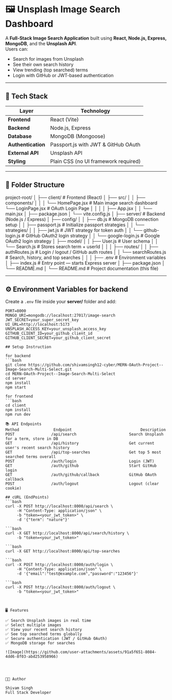 # 🖼️ Unsplash Image Search Dashboard

A **Full-Stack Image Search Application** built using **React, Node.js, Express, MongoDB**, and the **Unsplash API**.  
Users can:
- Search for images from Unsplash
- See their own search history
- View trending (top searched) terms
- Login with GitHub or JWT-based authentication

---

## 🚀 Tech Stack

| Layer | Technology |
|-------|-------------|
| **Frontend** | React (Vite) |
| **Backend** | Node.js, Express |
| **Database** | MongoDB (Mongoose) |
| **Authentication** | Passport.js with JWT & GitHub OAuth |
| **External API** | Unsplash API |
| **Styling** | Plain CSS (no UI framework required) |

---

## 🧩 Folder Structure
project-root/
│
├── client/ # Frontend (React)
│ ├── src/
│ │ ├── components/
│ │ │ └── HomePage.jsx # Main image search dashboard
      └── LoginPage.jsx # OAuth Login Page
│ │
│ │ ├── App.jsx
│ │ └── main.jsx
│ ├── package.json
│ └── vite.config.js
│
├── server/ # Backend (Node.js / Express)
│ ├── config/
│ │ ├── db.js # MongoDB connection setup
│ │ ├── passport.js # Initialize passport strategies
│ │ └── strategies/
│ │ ├── jwt.js # JWT strategy for token auth
│ │ └── github-login.js # GitHub OAuth2 login strategy
│ │ └── google-login.js # Google OAuth2 login strategy
│ ├── model/
│ │ ├── User.js # User schema
│ │ └── Search.js # Stores search term + userId
│ │
│ ├── routes/
│ │ ├── authRoutes.js # Login / logout / GitHub auth routes
│ │ └── searchRoutes.js # Search, history, and top searches
│ │
│ ├── .env # Environment variables
│ ├── index.js # Entry point — starts Express server
│ ├── package.json
│ └── README.md
│
└── README.md # Project documentation (this file)


---

## ⚙️ Environment Variables for backend

Create a `.env` file inside your **server/** folder and add:

```env
PORT=8000
MONGO_URI=mongodb://localhost:27017/image-search
JWT_SECRET=your_super_secret_key
UI_URL=http://localhost:5173
UNSPLASH_ACCESS_KEY=your_unsplash_access_key
GITHUB_CLIENT_ID=your_github_client_id
GITHUB_CLIENT_SECRET=your_github_client_secret

## Setup Instruction

for backend
```bash
git clone https://github.com/shivamsingh12-cyber/MERN-OAuth-Project--Image-Search-Multi-Select.git
cd MERN-OAuth-Project--Image-Search-Multi-Select
cd server
npm install
npm start

for frontend
```bash
cd client
npm install
npm run dev

📚 API Endpoints
Method	             Endpoint	                           Description
POST	            /api/search	                      Search Unsplash for a term, store in DB
GET	                /api/history	                  Get current user's recent search history
GET	                /api/top-searches	              Get top 5 most searched terms overall
POST	            /auth/login	                      Login (JWT)
GET	                /auth/github	                  Start GitHub login
GET	                /auth/github/callback	          GitHub OAuth callback
POST	            /auth/logout	                  Logout (clear cookie)

## cURL (EndPoints)
```bash
curl -X POST http://localhost:8000/api/search \
     -H "Content-Type: application/json" \
     -b "token=<your_jwt_token>" \
     -d '{"term": "nature"}'

```bash
curl -X GET http://localhost:8000/api/search/history \
     -b "token=<your_jwt_token>"

```bash
curl -X GET http://localhost:8000/api/top-searches

```bash
curl -X POST http://localhost:8000/auth/login \
     -H "Content-Type: application/json" \
     -d '{"email":"test@example.com","password":"123456"}'

```bash
curl -X POST http://localhost:8000/auth/logout \
     -b "token=<your_jwt_token>"



🖥️ Features

✅ Search Unsplash images in real time
✅ Select multiple images
✅ View your recent search history
✅ See top searched terms globally
✅ Secure authentication (JWT / GitHub OAuth)
✅ MongoDB storage for searches

![Image](https://github.com/user-attachments/assets/91a5f651-8084-4dd6-8f03-abd253958966)




🧑‍💻 Author

Shivam Singh
Full Stack Developer



